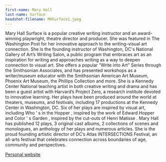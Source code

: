 ```yaml
---
first-name: Mary Hall
last-name: Surface
headshot-filename: MHSurface1.jpeg
---
```


Mary Hall Surface  is a popular creative writing instructor and an award-winning playwright, theatre director and producer. She was featured in  The Washington Post   for her innovative approach to the writing-visual art connection. She is the founding instructor of Washington, DC's National Gallery of Art’s Writing Salon, a public program that embraces art as an inspiration for writing and approaches writing as a way to deepen connection to visual art.  She offers a popular “Write into Art” Series through the Smithsonian Associates, and has presented workshops as a writer/museum educator with the Smithsonian American Art Museum, Phoenix Art Museum, the Phillips Collection and more. She is  a Kennedy Center National teaching artist in both creative writing and drama and  has been a guest artist with Harvard’s Project Zero, a research institute devoted to innovative learning.  Her plays have been produced around the world at theaters, museums, and festivals, including 17 productions at the Kennedy Center in Washington, DC.  Six of her plays are inspired by visual art, including Who ’ s in the Hopper , inspired by the work of Edward Hopper and Color ’ s Garden , inspired by the cut-outs of Henri Matisse . Mary Hall has published 12 plays, 3 original cast albums, 2 collections of scenes and monologues, an anthology of her plays and numerous articles. She is the proud founding artistic director of DC’s Atlas INTERSECTIONS Festival, an all-arts festival that celebrates connection across boundaries of age, community and perspectives.

[Personal website](www.maryhallsurface.com)
